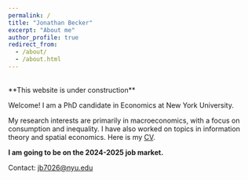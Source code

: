 ```yaml
---
permalink: /
title: "Jonathan Becker"
excerpt: "About me"
author_profile: true
redirect_from: 
  - /about/
  - /about.html
---
```


<br />
**This website is under construction**

Welcome! I am a PhD candidate in Economics at New York University.  

My research interests are primarily in macroeconomics, with a focus on consumption and inequality. I have also worked on topics in information theory and spatial economics. Here is my [CV](files/).

**I am going to be on the 2024-2025 job market.**

Contact: jb7026@nyu.edu 
